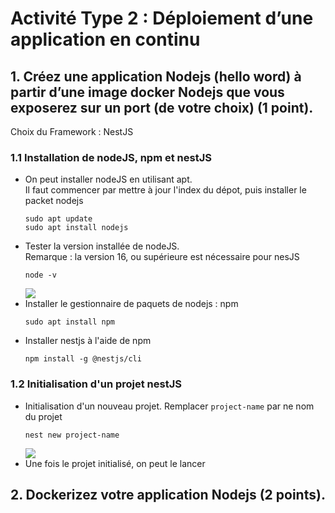 ﻿# Activité Type 2 : Déploiement d’une application en continu

## 1. Créez une application Nodejs (hello word) à partir d’une image docker Nodejs que vous exposerez sur un port (de votre choix) (1 point).

Choix du Framework : NestJS  

### 1.1 Installation de nodeJS, npm et nestJS 

- On peut installer nodeJS en utilisant apt.  
Il faut commencer par mettre à jour l'index du dépot, puis installer le packet nodejs
  ``` 
  sudo apt update
  sudo apt install nodejs
  ```  
- Tester la version installée de nodeJS.  
  Remarque : la version 16, ou supérieure est nécessaire pour nesJS
  ``` 
  node -v
  ```  
  ![](image.png)  
- Installer le gestionnaire de paquets de nodejs : npm
  ```
  sudo apt install npm
  ```
- Installer nestjs à l'aide de npm 
  ```
  npm install -g @nestjs/cli
  ```
### 1.2 Initialisation d'un projet nestJS

- Initialisation d'un nouveau projet. Remplacer `project-name` par ne nom du projet  
  ```
  nest new project-name
  ```
  ![](image-1.png)
- Une fois le projet initialisé, on peut le lancer

## 2. Dockerizez votre application Nodejs (2 points).


